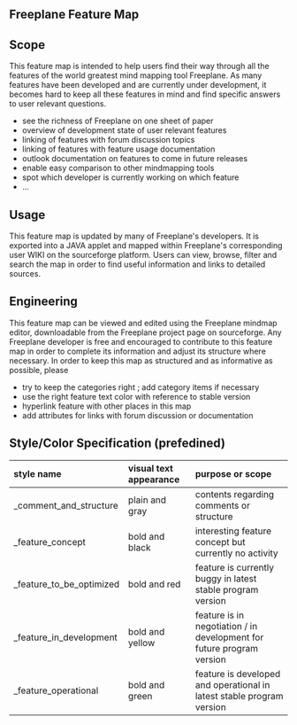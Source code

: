 Freeplane Feature Map
---------------------



Scope
-----

This feature map is intended to help users find their way through all the features of the world greatest mind mapping tool Freeplane. As many features have been developed and are currently under development, it becomes hard to keep all these features in mind and find specific answers to user relevant questions.

- see the richness of Freeplane on one sheet of paper
- overview of development state of user relevant features
- linking of features with forum discussion topics
- linking of features with feature usage documentation
- outlook documentation on features to come in future releases
- enable easy comparison to other mindmapping tools
- spot which developer is currently working on which feature
- ...



Usage
-----

This feature map is updated by many of Freeplane's developers. It is exported into a JAVA applet and mapped within Freeplane's corresponding user WIKI on the sourceforge platform. Users can view, browse, filter and search the map in order to find useful information and links to detailed sources.



Engineering
-----------

This feature map can be viewed and edited using the Freeplane mindmap editor, downloadable from the Freeplane project page on sourceforge. Any Freeplane developer is free and encouraged to contribute to this feature map in order to complete its information and adjust its structure where necessary. In order to keep this map as structured and as informative as possible, please

- try to keep the categories right ; add category items if necessary
- use the right feature text color with reference to stable version
- hyperlink feature with other places in this map
- add attributes for links with forum discussion or documentation


Style/Color Specification (prefedined)
--------------------------------------

| style name              | visual text appearance  | purpose or scope                                                      |
| :---------------------- | :---------------------- | :-------------------------------------------------------------------- |
| _comment_and_structure  | plain and gray          | contents regarding comments or structure                              |
| _feature_concept        | bold and black          | interesting feature concept but currently no activity                 |
| _feature_to_be_optimized| bold and red            | feature is currently buggy in latest stable program version           |
| _feature_in_development | bold and yellow         | feature is in negotiation / in development for future program version |
| _feature_operational    | bold and green          | feature is developed and operational in latest stable program version |
